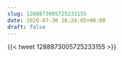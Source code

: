 ```yaml
---
slug: 1288873005725233155
date: 2020-07-30 16:24:05+00:00
draft: false
---
```


{{< tweet 1288873005725233155 >}}
